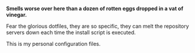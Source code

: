 **Smells worse over here than a dozen of rotten eggs dropped in a vat of vinegar.**

Fear the glorious dotfiles, they are so specific, they can melt the repository servers down each time the install script is executed.

This is my personal configuration files.
